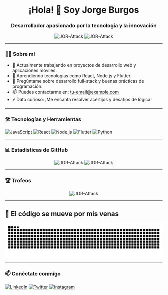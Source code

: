 <h1 align="center">¡Hola! 👋 Soy Jorge Burgos</h1>
<h3 align="center">Desarrollador apasionado por la tecnología y la innovación</h3>

<p align="center">
  <img src="https://komarev.com/ghpvc/?username=JOR-Attack&label=Profile%20views&color=0e75b6&style=flat" alt="JOR-Attack" />
  <img src="https://img.shields.io/github/followers/JOR-Attack?label=Followers&style=social" alt="JOR-Attack" />
</p>

---

### 🧑‍💻 Sobre mí

- 🔭 Actualmente trabajando en proyectos de desarrollo web y aplicaciones móviles.
- 🌱 Aprendiendo tecnologías como React, Node.js y Flutter.
- 💬 Pregúntame sobre desarrollo full-stack y buenas prácticas de programación.
- 📫 Puedes contactarme en: tu-email@example.com
- ⚡ Dato curioso: ¡Me encanta resolver acertijos y desafíos de lógica!

---

### 🛠️ Tecnologías y Herramientas

<p align="left">
  <img src="https://cdn.jsdelivr.net/gh/devicons/devicon/icons/javascript/javascript-original.svg" alt="JavaScript" width="40" height="40"/>
  <img src="https://cdn.jsdelivr.net/gh/devicons/devicon/icons/react/react-original.svg" alt="React" width="40" height="40"/>
  <img src="https://cdn.jsdelivr.net/gh/devicons/devicon/icons/nodejs/nodejs-original.svg" alt="Node.js" width="40" height="40"/>
  <img src="https://cdn.jsdelivr.net/gh/devicons/devicon/icons/flutter/flutter-original.svg" alt="Flutter" width="40" height="40"/>
  <img src="https://cdn.jsdelivr.net/gh/devicons/devicon/icons/python/python-original.svg" alt="Python" width="40" height="40"/>
</p>

---

### 📊 Estadísticas de GitHub

<p align="center">
  <img src="https://github-readme-stats.vercel.app/api?username=JOR-Attack&show_icons=true&locale=es" alt="JOR-Attack" />
  <img src="https://github-readme-streak-stats.herokuapp.com/?user=JOR-Attack&" alt="JOR-Attack" />
</p>

---

### 🏆 Trofeos

<p align="center">
  <img src="https://github-profile-trophy.vercel.app/?username=JOR-Attack&theme=radical" alt="JOR-Attack" />
</p>

---

## 🐍 El código se mueve por mis venas

<p align="center">
  <img src="https://github.com/JOR-Attack/JOR-Attack/raw/output/github-contribution-grid-snake.svg" alt="snake gif" />
</p>

---


### 📫 Conéctate conmigo

<p align="left">
  <a href="https://linkedin.com/in/tu-usuario" target="blank"><img align="center" src="https://cdn.jsdelivr.net/gh/devicons/devicon/icons/linkedin/linkedin-original.svg" alt="LinkedIn" height="30" width="30" /></a>
  <a href="https://twitter.com/tu-usuario" target="blank"><img align="center" src="https://cdn.jsdelivr.net/gh/devicons/devicon/icons/twitter/twitter-original.svg" alt="Twitter" height="30" width="30" /></a>
  <a href="https://instagram.com/tu-usuario" target="blank"><img align="center" src="https://cdn.jsdelivr.net/gh/devicons/devicon/icons/instagram/instagram-original.svg" alt="Instagram" height="30" width="30" /></a>
</p>
